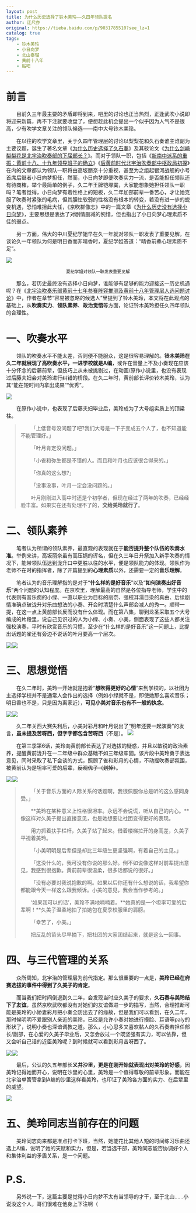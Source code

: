 ```yaml
---
layout: post
title: 为什么历史选择了铃木美玲——久四年领队提名
author: 迁尺亦
original: https://tieba.baidu.com/p/9031785510?see_lz=1
catalog: true
tags:
    - 铃木美玲
    - 小日向梦
    - 北山泰瑠
    - 黄前十八年
    - 贴吧
---
```


# 前言

&emsp;&emsp;目前久三年最主要的矛盾即将到来，吧里的讨论也正当热烈，正逢武吹小说即将迎来新篇，再不下注就要收盘了，便想趁此机会提出一个似乎因为人气不是很高，少有吹学文章关注的领队候选——南中大号铃木美玲。

&emsp;&emsp;在以往的吹学文章里，关于久四年管理层的讨论以梨梨花和久石奏谁主谁副为主要议题，诞生了著名文章《[为什么历史选择了久石奏](/2020/01/07/weishenmelishixuanzelekanade/)》及其驳论文《[为什么剑崎梨梨花是北宇治吹奏部的下届部长？](/2020/02/06/weishenmelishixuanzeleririka/)》。而对于领队一职，包括《[新南中派系的重振：黄前十八、十九年领导班子的确立](/2024/04/27/xinnanzhongpaixi/)》《[后黄前时代北宇治吹奏部中枢政局初探](/2020/02/27/postKumikochutan/)》在内的文章都认为领队一职将由高坂丽奈十分重视，甚至为之组起银河战舰的小号首席后继者小日向梦担任，然而，小日向梦即便吹奏实力一流，是否能担任领队还有待商榷，举个最简单的例子，久二年王牌铠塚霙，大家能想象她担任领队一职吗？笔者觉得，小日向梦有着性格上的短板，久二年加部前辈一番苦心，才让她克服了吹奏时紧张的毛病，但其胆怯软弱的性格没有根本的转变，若没有进一步的蜕变机遇，恐怕难担此大任，《京吹群像志》中的一篇文章《[为什么历史没有选择小日向梦](/2020/05/05/为什么历史没有选择小日向梦/)》，主要思想是表达了对剧情删减的惋惜，但也指出了小日向梦心理素质不佳的弱点。

&emsp;&emsp;另一方面，伟大的中川夏纪学姐早在久一年就对领队一职发表了重要见解，在谈论久一年领队为何是明日香而非晴香时，夏纪学姐答道：“晴香前辈心理素质不足”。

![](../images/2024-05-27/Qk5GRl1SOF5NXi1uRVFSaw==.w560.h310.jpg)
<center><small>夏纪学姐对领队一职发表重要见解</small></center>

&emsp;&emsp;那么，若历史最终没有选择小日向梦，谁能够有足够的能力迎接这一历史机遇呢？在《[北宇治吹奏乐部黄前十七年参赛阵容推测及黄前十八年管理层人选问题讨论](/2022/12/24/北宇治吹奏乐部黄前十七年参赛阵容推测及黄前十八年管理层人选问题讨论/)》中，作者在章节“容易被忽略的候选人”里提到了铃木美玲，本文将在此观点的基础上，从**吹奏实力**、**领队素养**、**政治觉悟**等方面，论证铃木美玲担任久四年领队的合理性。

# 一、吹奏水平

&emsp;&emsp;领队的吹奏水平不能太差，否则便不能服众，这是很容易理解的。**铃木美玲在久二年就展现了高吹奏水平，一进学校就是A编**，或许在音量上不及小奏现在应该十分怀念的后藤前辈，但技巧上从未被挑剔过，在动画/原作小说里，也没有表现过后藤夫妇会对美玲进行纠错的桥段。在久二年时，黄前部长评价铃木美玲，认为其“能在短时间内拿出成果”“优秀”。

![](../images/2024-05-27/QmVOZEs4RTN-UjU5Y0RJQw==.w560.h308.jpg)

&emsp;&emsp;在原作小说中，也表现了后藤夫妇毕业后，美玲成为了大号组实质上的顶梁柱。

>&emsp;&emsp;「上低音号没问题了吧?我们大号是一下子变成五个人了，也不知道能不能管理好。」
>
>&emsp;&emsp;「叶月肯定没问题。」
>
>&emsp;&emsp;「小雀和弥生都是不错的人。而且和叶月也应该很合得来的。」
>
>&emsp;&emsp;「你真的这么想?」
>
>&emsp;&emsp;「没事没事，叶月一定会没问题的。」
>
>&emsp;&emsp;叶月刚刚进入高中时还是个初学者，但现在经过了两年的吹奏，已经经验丰富。如果实在还有处理不了的，**交给美玲就行了**。


# 二、领队素养

&emsp;&emsp;笔者认为所谓的领队素养，最直观的表现就在于**能否提升整个队伍的吹奏水准**。举例来讲，高坂丽奈虽有高压锅的诨名，但在久三年日升祭加入新手吹奏的情况下，能带领队伍达到泷升口中更胜以往的水平，便是领队能力的体现。领队作为老师不在时的指挥者，除了开篇提到的**心理素质**以外，还需要一定的**音乐理解**。

&emsp;&emsp;笔者认为的音乐理解指的是对于“**什么样的是好音乐**”以及“**如何演奏出好音乐**”两个问题的认知程度。在京吹里，理解最高的自然是各位指导老师，学生中的代表则有音乐痴的小绿、一直以职业为目标的丽奈、强校耳濡目染的真由、后续剧情准确点破泷升对乐曲想法的小奏、开会时清楚什么声部会减人的秀一。顺带一提，在这一点上黄前部长反而没有什么体现。而在第八集，聊到龙圣采取五个大号编成的片段里，说自己见识过的人为小绿、小奏、小美，侧面表现了这些人都关注强校演奏，平时有欣赏音乐的习惯，至少在“什么样的是好音乐”这一问题上，比提出话题的雀还有旁边不说话的叶月要高一个层次。

![](../images/2024-05-27/QlRLZDZOfjM5Y3h1a1d4WQ==.w560.h316.jpg)![](../images/2024-05-27/QkFFLkNEfkEke1ZDT3AkJQ==.w560.h316.jpg)

# 三、思想觉悟

&emsp;&emsp;在久二年时，美玲一开始就是抱着“**想吹得更好的心情**”来到学校的，以社团为主选择学校并不是通常人会作出的选择（例如小绿就不是，即使她那么喜欢音乐；明日香也不是，只是因为离家近），**可见小美对音乐也有不一般的执念**。

![](../images/2024-05-27/QjhCRGMuVVs1UnlYWno_SA==.w560.h304.jpg)![](../images/2024-05-27/QkpFVzhvOHdEJUF4bjMtNQ==.w560.h301.jpg)

&emsp;&emsp;久二年关西大赛失利后，小美对彩月和叶月说出了“明年还要一起演奏”的发言，**虽未提及苦呀西，但字字都包含苦呀西**（不是）。
![](../images/2024-05-27/QnJGamk_eUVLNnVQdGx4XQ==.w560.h298.jpg)

&emsp;&emsp;在第三季第6话，美玲向黄前部长表达了对选拔的疑惑，并且以敏锐的政治素养，提醒黄前泷升在一二年级中群众基础不如三年级牢固。该片段中美玲勇于表达意见，同时采取了私下会谈的方式，照顾了雀和彩月的心情，不动摇吹奏部氛围，被黄前认为是坦率可爱的后辈，~~反观优子（划掉）~~。

![](../images/2024-05-27/Qk9FVi4tMDFEKnheSUFvZg==.w560.h296.jpg)![](../images/2024-05-27/QkZCeXYqNTZPWTAxLXBSag==.w560.h304.jpg)

>&emsp;&emsp;「关于音乐方面的人际关系的话题啊，我很佩服你总是听的这么感同身受。」
>
>&emsp;&emsp;**美玲在某种意义上性格很坦率。永远不会说谎，听从自己的内心。**像这样对久美子提出直接意见，也是她想要让社团变得更好的表现。
>
>&emsp;&emsp;用力抓着扶手栏杆，久美子站了起来。借着楼梯拉开的身高差，久美子平视着美玲。
>
>&emsp;&emsp;「小美明明是后辈但是却比三年级生更坚强啊，有着自己的主见。」
>
>&emsp;&emsp;「这没什么的，我可没有你说的那么好。倒不如说像这样对前辈提出意见，我感到很抱歉。黄前前辈很温柔，很多话都说的很好。」
>
>&emsp;&emsp;「没有必要对我说抱歉的啊。如果以后你还有什么想说的话，我希望你都能跟今天一样这么跟我倾诉。小美的意见，我会当作参考的。」
>
>&emsp;&emsp;‘如果我可以的话’，美玲不满地喃喃着。**她真的是一个坦率可爱的后辈啊！**久美子温柔地拍了拍她包在夏季校服里的肩膀。
>
>&emsp;&emsp;「幸苦了，小美。」
>
>&emsp;&emsp;把反乱的苗头尽早摘下，把社团的大家团结起来，就是这么一回事。

# 四、与三代管理的关系

&emsp;&emsp;众所周知，北宇治的管理层为前代指定。那么很重要的一点是，**美玲已经在府赛选拔的事件中得到了久美子的肯定**。

&emsp;&emsp;而当我们把时间倒退到久二年，会发现当时应久美子的要求，**久石奏与美玲结下了友谊**，虽然京吹武吹都没有对她们的友谊做进一步的描写，当然，合理推断可能是美玲的小娇妻彩月把小奏全防出去了的缘故，但是我们可以看到，在久二年，那时候明明不爱跟别人亲近的美玲，已经是允许小奏对她进行摸脸、耳语等paly的形状了，说明小奏也深谙调教之道。那么，小心思多又喜欢黏人的久石奏若担任部长/副部，在心爱的久美子毕业后，又怎会放过一个既坚强有实力，可以依靠，但又会听自己话的近臣美玲呢？到时候就可以看到彩月苦呀西了。

![](../images/2024-05-27/QkY3LHhwZjYwI05hYXpzOg==.w554.h299.jpg)![](../images/2024-05-27/QmNHW1tdMDBJcCVnb3pNeA==.w554.h301.jpg)

&emsp;&emsp;最后，公认的久五年部长**义井沙里，更是在刚开始就表现出对美玲的好感**，因美玲记得她而开心，说明在沙里的心里，美玲是一个值得尊敬的前辈形象。而能在北宇治单簧管拿到A编的沙里这样看美玲，也印证了美玲各方面的实力、在后辈里的威望。

![](../images/2024-05-27/QkRFeHc6fldEJSxBSW8tbw==.w554.h292.jpg)

# 五、美玲同志当前存在的问题

&emsp;&emsp;美玲同志向来都是准点打卡下班，当然，她能花比其他人短的时间练习乐曲还选上A编，说明了她的天赋和实力，但是，若当选干部，美玲同志能否协调好个人和集体利益的矛盾关系，是一个问题。

# P.S.

&emsp;&emsp;另外说一下，这篇主要是觉得小日向梦不太有当领导的才干，至于北山……小说没这个人，哥们很难在他身上下注啊（